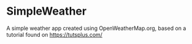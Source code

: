 # SimpleWeather

A simple weather app created using OpenWeatherMap.org, based on a tutorial found on https://tutsplus.com/
